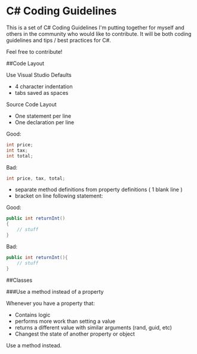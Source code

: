 C# Coding Guidelines
=========

This is a set of C# Coding Guidelines I'm putting together for myself and others in the community who would like to contribute. It will be both coding guidelines and tips / best practices for C#.

Feel free to contribute!

##Code Layout

Use Visual Studio Defaults
- 4 character indentation
- tabs saved as spaces

Source Code Layout

- One statement per line
- One declaration per line

Good:
``` C#
int price;
int tax;
int total;
```

Bad:
``` C#
int price, tax, total;
```
- separate method definitions from property definitions ( 1 blank line )
- bracket on line following statement:

Good:
``` C# 
public int returnInt()
{
    // stuff
}
```

Bad:
``` C# 
public int returnInt(){
    // stuff
}
```

##Classes

###Use a method instead of a property

Whenever you have a property that:

- Contains logic
- performs more work than setting a value
- returns a different value with similar arguments (rand, guid, etc)
- Changest the state of another property or object

Use a method instead. 


    
